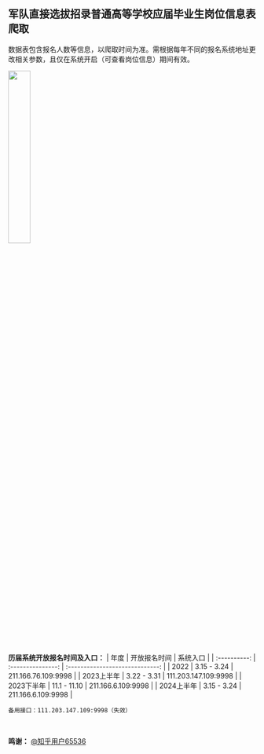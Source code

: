 ## 军队直接选拔招录普通高等学校应届毕业生岗位信息表爬取
数据表包含报名人数等信息，以爬取时间为准。需根据每年不同的报名系统地址更改相关参数，且仅在系统开启（可查看岗位信息）期间有效。

<img src="https://user-images.githubusercontent.com/97808991/228814171-162385b9-b1d6-478b-93ec-5f3e05206c75.png" width="30%">

**历届系统开放报名时间及入口：**
| 年度         | 开放报名时间      | 系统入口                        |
| :----------: | :---------------: | :-----------------------------: |
| 2022         | 3.15 - 3.24       | 211.166.76.109:9998             |
| 2023上半年   | 3.22 - 3.31       | 111.203.147.109:9998            |
| 2023下半年   | 11.1 - 11.10      | 211.166.6.109:9998              |
| 2024上半年   | 3.15 - 3.24       | 211.166.6.109:9998              |

```
备用接口：111.203.147.109:9998（失效）
```

<br>

**鸣谢：** [@知乎用户65536](https://www.zhihu.com/people/tu-ge-ji-li-38)
